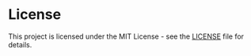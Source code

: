 # License

This project is licensed under the MIT License - see the [LICENSE](../LICENSE) file for details.
